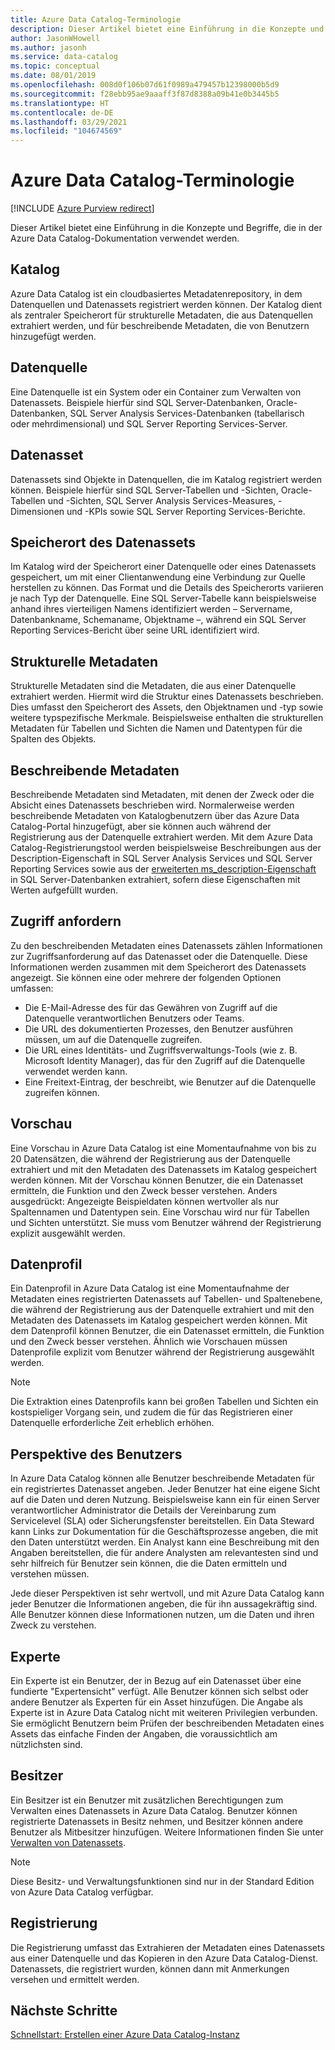```yaml
---
title: Azure Data Catalog-Terminologie
description: Dieser Artikel bietet eine Einführung in die Konzepte und Begriffe, die in der Azure Data Catalog-Dokumentation verwendet werden.
author: JasonWHowell
ms.author: jasonh
ms.service: data-catalog
ms.topic: conceptual
ms.date: 08/01/2019
ms.openlocfilehash: 008d0f106b07d61f0989a479457b12398000b5d9
ms.sourcegitcommit: f28ebb95ae9aaaff3f87d8388a09b41e0b3445b5
ms.translationtype: HT
ms.contentlocale: de-DE
ms.lasthandoff: 03/29/2021
ms.locfileid: "104674569"
---
```

# <a name="azure-data-catalog-terminology"></a>Azure Data Catalog-Terminologie

[!INCLUDE [Azure Purview redirect](../../includes/data-catalog-use-purview.md)]

Dieser Artikel bietet eine Einführung in die Konzepte und Begriffe, die in der Azure Data Catalog-Dokumentation verwendet werden.

## <a name="catalog"></a>Katalog

Azure Data Catalog ist ein cloudbasiertes Metadatenrepository, in dem Datenquellen und Datenassets registriert werden können. Der Katalog dient als zentraler Speicherort für strukturelle Metadaten, die aus Datenquellen extrahiert werden, und für beschreibende Metadaten, die von Benutzern hinzugefügt werden.

## <a name="data-source"></a>Datenquelle

Eine Datenquelle ist ein System oder ein Container zum Verwalten von Datenassets. Beispiele hierfür sind SQL Server-Datenbanken, Oracle-Datenbanken, SQL Server Analysis Services-Datenbanken (tabellarisch oder mehrdimensional) und SQL Server Reporting Services-Server.

## <a name="data-asset"></a>Datenasset

Datenassets sind Objekte in Datenquellen, die im Katalog registriert werden können. Beispiele hierfür sind SQL Server-Tabellen und -Sichten, Oracle-Tabellen und -Sichten, SQL Server Analysis Services-Measures, -Dimensionen und -KPIs sowie SQL Server Reporting Services-Berichte.

## <a name="data-asset-location"></a>Speicherort des Datenassets

Im Katalog wird der Speicherort einer Datenquelle oder eines Datenassets gespeichert, um mit einer Clientanwendung eine Verbindung zur Quelle herstellen zu können. Das Format und die Details des Speicherorts variieren je nach Typ der Datenquelle. Eine SQL Server-Tabelle kann beispielsweise anhand ihres vierteiligen Namens identifiziert werden – Servername, Datenbankname, Schemaname, Objektname –, während ein SQL Server Reporting Services-Bericht über seine URL identifiziert wird.

## <a name="structural-metadata"></a>Strukturelle Metadaten

Strukturelle Metadaten sind die Metadaten, die aus einer Datenquelle extrahiert werden. Hiermit wird die Struktur eines Datenassets beschrieben. Dies umfasst den Speicherort des Assets, den Objektnamen und -typ sowie weitere typspezifische Merkmale. Beispielsweise enthalten die strukturellen Metadaten für Tabellen und Sichten die Namen und Datentypen für die Spalten des Objekts.

## <a name="descriptive-metadata"></a>Beschreibende Metadaten

Beschreibende Metadaten sind Metadaten, mit denen der Zweck oder die Absicht eines Datenassets beschrieben wird. Normalerweise werden beschreibende Metadaten von Katalogbenutzern über das Azure Data Catalog-Portal hinzugefügt, aber sie können auch während der Registrierung aus der Datenquelle extrahiert werden. Mit dem Azure Data Catalog-Registrierungstool werden beispielsweise Beschreibungen aus der Description-Eigenschaft in SQL Server Analysis Services und SQL Server Reporting Services sowie aus der [erweiterten ms_description-Eigenschaft](/previous-versions/sql/sql-server-2008-r2/ms190243(v=sql.105)) in SQL Server-Datenbanken extrahiert, sofern diese Eigenschaften mit Werten aufgefüllt wurden.

## <a name="request-access"></a>Zugriff anfordern

Zu den beschreibenden Metadaten eines Datenassets zählen Informationen zur Zugriffsanforderung auf das Datenasset oder die Datenquelle. Diese Informationen werden zusammen mit dem Speicherort des Datenassets angezeigt. Sie können eine oder mehrere der folgenden Optionen umfassen:

* Die E-Mail-Adresse des für das Gewähren von Zugriff auf die Datenquelle verantwortlichen Benutzers oder Teams.
* Die URL des dokumentierten Prozesses, den Benutzer ausführen müssen, um auf die Datenquelle zugreifen.
* Die URL eines Identitäts- und Zugriffsverwaltungs-Tools (wie z. B. Microsoft Identity Manager), das für den Zugriff auf die Datenquelle verwendet werden kann.
* Eine Freitext-Eintrag, der beschreibt, wie Benutzer auf die Datenquelle zugreifen können.

## <a name="preview"></a>Vorschau

Eine Vorschau in Azure Data Catalog ist eine Momentaufnahme von bis zu 20 Datensätzen, die während der Registrierung aus der Datenquelle extrahiert und mit den Metadaten des Datenassets im Katalog gespeichert werden können. Mit der Vorschau können Benutzer, die ein Datenasset ermitteln, die Funktion und den Zweck besser verstehen. Anders ausgedrückt: Angezeigte Beispieldaten können wertvoller als nur Spaltennamen und Datentypen sein.
Eine Vorschau wird nur für Tabellen und Sichten unterstützt. Sie muss vom Benutzer während der Registrierung explizit ausgewählt werden.

## <a name="data-profile"></a>Datenprofil

Ein Datenprofil in Azure Data Catalog ist eine Momentaufnahme der Metadaten eines registrierten Datenassets auf Tabellen- und Spaltenebene, die während der Registrierung aus der Datenquelle extrahiert und mit den Metadaten des Datenassets im Katalog gespeichert werden können. Mit dem Datenprofil können Benutzer, die ein Datenasset ermitteln, die Funktion und den Zweck besser verstehen. Ähnlich wie Vorschauen müssen Datenprofile explizit vom Benutzer während der Registrierung ausgewählt werden.

> [!NOTE]
> Die Extraktion eines Datenprofils kann bei großen Tabellen und Sichten ein kostspieliger Vorgang sein, und zudem die für das Registrieren einer Datenquelle erforderliche Zeit erheblich erhöhen.


## <a name="user-perspective"></a>Perspektive des Benutzers

In Azure Data Catalog können alle Benutzer beschreibende Metadaten für ein registriertes Datenasset angeben. Jeder Benutzer hat eine eigene Sicht auf die Daten und deren Nutzung. Beispielsweise kann ein für einen Server verantwortlicher Administrator die Details der Vereinbarung zum Servicelevel (SLA) oder Sicherungsfenster bereitstellen. Ein Data Steward kann Links zur Dokumentation für die Geschäftsprozesse angeben, die mit den Daten unterstützt werden. Ein Analyst kann eine Beschreibung mit den Angaben bereitstellen, die für andere Analysten am relevantesten sind und sehr hilfreich für Benutzer sein können, die die Daten ermitteln und verstehen müssen.

Jede dieser Perspektiven ist sehr wertvoll, und mit Azure Data Catalog kann jeder Benutzer die Informationen angeben, die für ihn aussagekräftig sind. Alle Benutzer können diese Informationen nutzen, um die Daten und ihren Zweck zu verstehen.

## <a name="expert"></a>Experte

Ein Experte ist ein Benutzer, der in Bezug auf ein Datenasset über eine fundierte "Expertensicht" verfügt. Alle Benutzer können sich selbst oder andere Benutzer als Experten für ein Asset hinzufügen. Die Angabe als Experte ist in Azure Data Catalog nicht mit weiteren Privilegien verbunden. Sie ermöglicht Benutzern beim Prüfen der beschreibenden Metadaten eines Assets das einfache Finden der Angaben, die voraussichtlich am nützlichsten sind.

## <a name="owner"></a>Besitzer

Ein Besitzer ist ein Benutzer mit zusätzlichen Berechtigungen zum Verwalten eines Datenassets in Azure Data Catalog. Benutzer können registrierte Datenassets in Besitz nehmen, und Besitzer können andere Benutzer als Mitbesitzer hinzufügen. Weitere Informationen finden Sie unter [Verwalten von Datenassets](data-catalog-how-to-manage.md).  

> [!NOTE]
> Diese Besitz- und Verwaltungsfunktionen sind nur in der Standard Edition von Azure Data Catalog verfügbar.

## <a name="registration"></a>Registrierung

Die Registrierung umfasst das Extrahieren der Metadaten eines Datenassets aus einer Datenquelle und das Kopieren in den Azure Data Catalog-Dienst. Datenassets, die registriert wurden, können dann mit Anmerkungen versehen und ermittelt werden.

## <a name="next-steps"></a>Nächste Schritte

[Schnellstart: Erstellen einer Azure Data Catalog-Instanz](data-catalog-get-started.md)